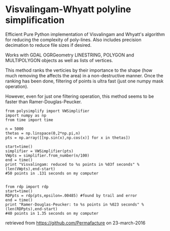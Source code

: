 Visvalingam-Whyatt polyline simplification
=====================

Efficient Pure Python implementation of Visvalingam and Whyatt's 
algorithm for reducing the complexity of poly-lines.  Also 
includes precision decimation to reduce file sizes if desired. 

Works with GDAL OGRGeometry LINESTRING, POLYGON and MULTIPOLYGON
objects as well as lists of vertices.

This method ranks the verticies by their importance to the 
shape (how much removing the affects the area) in a 
non-destructive manner.  Once the ranking has been done, 
filtering of points is ultra fast (just one numpy mask 
operation).

However, even for just one filtering operation, this
method seems to be faster than Ramer-Douglas-Peucker.

    from polysimplify import VWSimplifier
    import numpy as np
    from time import time

    n = 5000
    thetas = np.linspace(0,2*np.pi,n)
    pts = np.array([[np.sin(x),np.cos(x)] for x in thetas])
    
    start=time()
    simplifier = VWSimplifier(pts)
    VWpts = simplifier.from_number(n/100)
    end = time() 
    print "Visvalingam: reduced to %s points in %03f seconds" %(len(VWpts),end-start)
    #50 points in .131 seconds on my computer


    from rdp import rdp
    start=time()
    RDPpts = rdp(pts,epsilon=.00485) #found by trail and error
    end = time()
    print "Ramer-Douglas-Peucker: to %s points in %023 seconds" %(len(RDPpts),end-start)
    #40 points in 1.35 seconds on my computer
	
retrieved from https://github.com/Permafacture on 23-march-2016